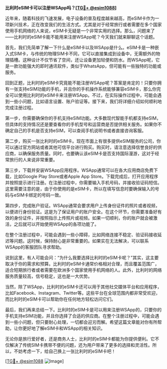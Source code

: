 **比利时eSIM卡可以注册WSApp吗？[[TG💪+ @esim1088](https://t.me/s/esim1088)]**

近年来，随着科技的飞速发展，电子设备的普及程度越来越高，而eSIM卡作为一项新兴技术，正在改变我们的生活方式。尤其是对于经常旅行或者需要在多个国家使用手机网络的人来说，eSIM卡无疑是一个非常实用的选择。那么，问题来了——比利时的eSIM卡能不能用来注册WSApp呢？今天我们就来聊聊这个话题。

首先，我们先简单了解一下什么是eSIM卡以及WSApp是什么。eSIM卡是一种嵌入式SIM卡，与传统的物理SIM卡不同，它可以直接集成到设备中，无需额外的物理插槽。这种设计不仅节省了空间，还让设备更加轻便和防水。而WSApp呢，它是一款功能强大的即时通讯软件，类似于WhatsApp，但可能有一些独特的功能或服务。

回到正题，比利时的eSIM卡究竟能不能注册WSApp呢？答案是肯定的！只要你拥有一张支持eSIM功能的手机，并且你的手机操作系统能够兼容eSIM卡，那么你完全可以使用比利时的eSIM卡来注册WSApp。不过，在实际操作过程中，可能会遇到一些小问题，比如语言设置、账户验证等。接下来，我们将详细介绍如何顺利地完成注册过程。

第一步，你需要确保你的手机支持eSIM功能。大多数现代智能手机都支持eSIM，但具体的支持情况还是要查看你的手机型号和运营商是否提供相关服务。如果你不确定自己的手机是否支持eSIM，可以查阅手机说明书或者直接咨询客服。

第二步，购买一张比利时的eSIM卡。现在市面上有很多提供eSIM服务的公司，你可以通过官方网站或者其他可信平台进行购买。购买时，请注意选择信誉良好的供应商，以确保服务质量。同时，也要确认该eSIM卡是否支持国际漫游，这对于经常旅行的人来说非常重要。

第三步，下载并安装WSApp应用程序。WSApp通常可以在各大应用商店免费下载，比如Google Play Store或者Apple App Store。下载完成后，打开应用程序并按照提示进行注册。在注册过程中，你需要输入手机号码，并接收验证码短信。这里需要注意的是，由于你使用的是eSIM卡，所以在填写信息时要确保输入的号码与eSIM卡绑定的号码一致。

第四步，完成账户验证。WSApp通常会要求用户上传身份证件的照片或者视频，以便进行身份验证。这是为了保证用户的账户安全。在这个环节，你需要准备好有效的身份证件，并按照指示上传照片或视频。如果一切顺利，你的账户就会被激活，之后就可以开始使用WSApp的各项功能了。

在整个注册过程中，可能会遇到一些小障碍，比如网络连接不稳定、验证码接收延迟等问题。这时候，保持耐心是非常重要的。如果实在无法解决，可以联系WSApp的客服团队寻求帮助。

说到这里，有人可能会问：“为什么我要选择比利时的eSIM卡呢？”其实，这主要取决于你的需求和预算。比利时的eSIM卡通常价格相对合理，而且覆盖范围广，适合短期旅行者或者需要在欧洲多个国家使用手机网络的人。此外，比利时的网络服务质量较高，信号稳定，这也是一大优势。

当然，除了WSApp，比利时的eSIM卡还可以用于其他社交媒体平台和应用程序，比如Facebook、Instagram、Twitter等。这些平台在全球范围内都非常受欢迎，而比利时的eSIM卡可以帮助你在任何地方轻松访问它们。

最后，我们再来总结一下。比利时的eSIM卡是可以用来注册WSApp的，只要你的手机支持eSIM功能，并且你选择了合适的供应商。在整个注册过程中，可能会遇到一些小问题，但只要耐心处理，一切都会迎刃而解。希望这篇文章能对你有所帮助，让你更好地了解eSIM卡和WSApp的相关知识。

无论你是旅行爱好者，还是商务人士，比利时的eSIM卡都能为你提供便利。它不仅解决了传统SIM卡携带不便的问题，还为用户带来了更多的选择和灵活性。所以，不妨考虑一下，给自己换上一张比利时的eSIM卡吧！

[[TG💪+ @esim1088](https://t.me/s/esim1088) ![Image](https://i.postimg.cc/4NQfJmqS/Snipaste-2025-05-13-00-14-12.png)]